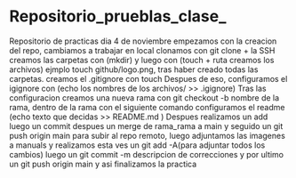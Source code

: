 # Repositorio_prueblas_clase_
Repositorio de practicas dia 4 de noviembre
empezamos con la creacion del repo, cambiamos a trabajar en local clonamos con git clone + la SSH 
creamos las carpetas con (mkdir) y luego con (touch + ruta creamos los archivos) ejmplo touch github/logo.png, tras haber creado todas las carpetas. creamos el .gitignore con touch
Despues de eso, configuramos el igignore con (echo los nombres de los archivos/ >> .igignore) 
Tras las configuracion creamos una nueva rama con git checkout -b nombre de la rama, dentro de la rama con el siguiente comando configuramos el readme (echo texto que decidas >> README.md )
Despues realizamos un add luego un commit despues un merge de rama_rama a main y seguido un git push origin main para subir al repo remoto, luego adjuntamos las imagenes a manuals y realizamos esta ves un git add -A(para adjuntar todos los cambios) luego un git commit -m descripcion de correcciones y por ultimo un git push origin main y asi finalizamos la practica
